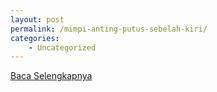 ```yaml
---
layout: post
permalink: /mimpi-anting-putus-sebelah-kiri/
categories:
    - Uncategorized
---
```


[Baca Selengkapnya](/07)